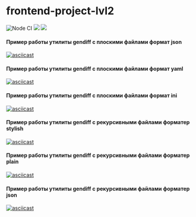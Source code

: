 # frontend-project-lvl2
![Node CI](https://github.com/ChigorinDenis/frontend-project-lvl2/workflows/Node%20CI/badge.svg)
<a href="https://codeclimate.com/github/ChigorinDenis/frontend-project-lvl2/maintainability"><img src="https://api.codeclimate.com/v1/badges/fcc4ac75a761a1c0649f/maintainability" /></a>
<a href="https://codeclimate.com/github/ChigorinDenis/frontend-project-lvl2/test_coverage"><img src="https://api.codeclimate.com/v1/badges/fcc4ac75a761a1c0649f/test_coverage" /></a>

#### Пример работы утилиты gendiff с плоскими файлами формат json
[![asciicast](https://asciinema.org/a/5WD3wCxPGhD3GB1R6pRKNUvzP.svg)](https://asciinema.org/a/5WD3wCxPGhD3GB1R6pRKNUvzP)

#### Пример работы утилиты gendiff с плоскими файлами формат yaml
[![asciicast](https://asciinema.org/a/ocEwEIXmfasxBjtlsK8xyxNR8.svg)](https://asciinema.org/a/ocEwEIXmfasxBjtlsK8xyxNR8)

#### Пример работы утилиты gendiff с плоскими файлами формат ini
[![asciicast](https://asciinema.org/a/g9aFpLRwEamHkvmmBOZyM5SbA.svg)](https://asciinema.org/a/g9aFpLRwEamHkvmmBOZyM5SbA)

#### Пример работы утилиты gendiff с рекурсивными файлами форматер stylish
[![asciicast](https://asciinema.org/a/HBAIuIA5ymAYmSvGfDrxtVypn.svg)](https://asciinema.org/a/HBAIuIA5ymAYmSvGfDrxtVypn)

#### Пример работы утилиты gendiff с рекурсивными файлами форматер plаin
[![asciicast](https://asciinema.org/a/aFRia53eshyENnml9XaVy42oK.svg)](https://asciinema.org/a/aFRia53eshyENnml9XaVy42oK)

#### Пример работы утилиты gendiff с рекурсивными файлами форматер json
[![asciicast](https://asciinema.org/a/5PkwEv47Lh9EYbJMMNAp9HHvs.svg)](https://asciinema.org/a/5PkwEv47Lh9EYbJMMNAp9HHvs)
